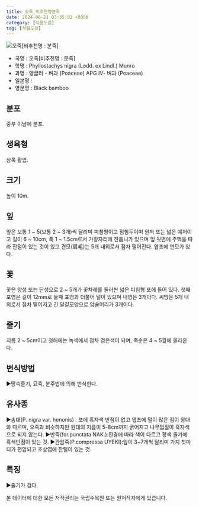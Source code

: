 ```yaml
---
title: 오죽_비추천명분죽
date: 2024-06-21 03:35:02 +0800
category: [식물도감]
tag: [식물도감]
---
```




![오죽[비추천명 : 분죽]](/fileUpload/plants/basic/Gramineae/Phyllostachys/22762/1_th2.JPG)
- 국명 : 오죽[비추천명 : 분죽]
- 학명 : Phyllostachys nigra (Lodd. ex Lindl.) Munro
- 과명 : 앵글러 - 벼과 (Poaceae) APG Ⅳ- 벼과 (Poaceae)
- 일본명 : 
- 영문명 : Black bamboo


## 분포
중부 이남에 분포.
## 생육형
상록 활엽. 
## 크기
높이 10m.
## 잎
잎은 보통 1 ~ 5(보통 2 ~ 3개)씩 달리며 피침형이고 점첨두이며 원저 또는 넓은 예저이고 길이 6 ~ 10cm, 폭 1 ~ 1.5cm로서 가장자리에 잔톱니가 있으며 잎 뒷면에 주맥을 따라 잔털이 있는 것이 있고 견모(肩毛)는 5개 내외로서 점차 떨어진다. 엽초에 연모가 있다.
## 꽃
꽃은 양성 또는 단성으로 2 ~ 5개가 꽃차례를 둘러싼 넓은 피침형 포에 들어 있다. 첫째 포영은 길이 12mm로 둘째 포영과 더불어 털이 있으며 내영은 3개이다. 씨방은 5개 내외로서 점차 떨어지고 긴 달걀모양으로 암술머리가 3개이다.
## 줄기
지름 2 ~ 5cm이고 첫해에는 녹색에서 점차 검은색이 되며, 죽순은 4 ~ 5월에 올라온다.
## 번식방법
▶땅속줄기, 묘죽, 분주법에 의해 번식한다.
## 유사종
▶솜대(P. nigra var. henonis) : 포에 흑자색 반점이 없고 엽초에 털이 많은 점이 왕대와 다르며, 오죽과 비슷하지만 원대의 지름이 5-8cm까지 굵어지고 나무껍질이 흑자색으로 되지 않는다.▶반죽(for.punctata NAK.):환경에 따라 색이 다르고 황색 줄기에 흑색반점이 있는 것.▶관암죽(P.compressa UYEKI):잎이 3~7개씩 달리며 가지 첫마디가 편압되고 초상엽에 잔털이 있는 것.
## 특징
▶줄기가 검다.






본 데이터에 대한 모든 저작권리는 국립수목원 또는 원저작자에게 있습니다.
